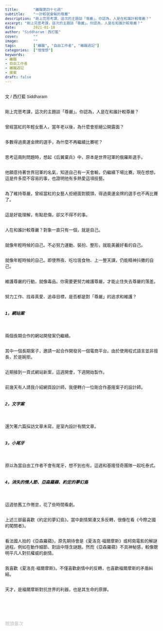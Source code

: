 ```yaml
---
title:       "離職第四十七週"
subtitle:    "一計較就會輸的尊嚴"
description: "剛上完思考課，這次的主題談「尊嚴」。你認為，人是在和誰計較尊嚴？"
excerpt: "剛上完思考課，這次的主題談「尊嚴」。你認為，人是在和誰計較尊嚴？"
date:        2021-01-18
author: "Siddharam｜西打藍"
cover:       ""
image:       ""
tags:        ["離職", "自由工作者", "離職週記"]
categories:  ["慢慢想"]
keywords:
- 離職
- 自由工作者
- 離職週記
- 接案
draft: false
---
```


<article style="font-family: 'Noto Sans TC', '微軟正黑體', sans-serif; font-weight: 300;">

<br>文 / 西打藍 Siddharam<br><br>

剛上完思考課，這次的主題談「尊嚴」。你認為，人是在和誰計較尊嚴？<br><br>

曾經當紅的年輕女藝人，當年老以後，為什麼會拒絕公開露面？<br><br>

多數得過奧運金牌的選手，為什麼不再繼續比賽呢？<br><br>

思考這兩則問題時，想起《后翼棄兵》中，原本是世界冠軍的俄羅斯選手。<br><br>

他願意持著世界冠軍的名氣，知道自己有一天會輸，仍繼續下場比賽。現在想想，這是件多麼不容易的事，也證明他有多熱愛這項技藝。<br><br>

為了維持尊嚴，曾經當紅的女藝人拒絕面對鏡頭，得過奧運金牌的選手也不再比賽了。<br><br>

這是好能理解，有點悲傷，卻又不得不的事。<br><br>

人在和誰計較尊嚴？對象一直只有一個，就是自己。<br><br>

就像年輕時候的自己。不必努力運動、裝扮、整形，就能美麗好看的自己。<br><br>

就像年輕時候的自己。即使熬夜、吃垃圾食物、上一整天課，仍能精神抖擻的自己。<br><br>

維護尊嚴的行動，就像毒品。你需要更努力維護尊嚴，才能止住失去尊嚴的落差。<br><br>

努力工作、找尋真愛、追尋目標，是否都是對「尊嚴」的追求和維護？<br><br>


<h5 class="article-h1-color">1，網站案</h5><br>

兩個長期合作的網站開發案仍繼續。<br><br>

其中一個長期案子，邀請一起合作開發另一個電商平台。由於使用程式語言並非擅長，於是婉拒。<br><br>

近期接到一頁式網站新案，這週開會，下週開始製作。<br><br>

前幾天有人請我介紹網頁設計師，我便轉介一位剛合作基隆案子的設計師。<br><br>


<h5 class="article-h1-color">2，文字案</h5><br>

還欠著六篇採訪文章未寫，是室內設計有關文章。<br><br>


<h5 class="article-h1-color">3，小尾牙</h5><br>

原以為當自由工作者不會有尾牙，想不到也有。這週和基隆怪奇團隊一起吃泰式。<br><br>


<h5 class="article-h1-color">4，消失的情人節、亞森羅蘋、約定的夢幻島</h5><br>

這週依舊工作倦怠，花了些時間看劇。<br><br>

上述三部最喜歡《約定的夢幻島》。當中劇情緊湊又多反轉，很像在看《今際之國的闖關者》。<br><br>

看法國人拍的《亞森羅蘋》，原先期待會是《夏洛克·福爾摩斯》或柯南電影的解謎過程。例如在動作細節、對話中隱含謎題。然而《亞森羅蘋》不具神秘感，較像聰明平凡人對抗權威的劇情。<br><br>

我喜歡《夏洛克·福爾摩斯》。不僅喜歡劇情中的反轉，也喜歡福爾摩斯的矛盾糾結。<br><br>

天才，是福爾摩斯對抗世界的利器，也是其生命的原罪。<br><br>

<br><br><br>

</article>

<div style="color: #bfbfbf; font-size: 15px;" id="busuanzi_container_page_pv">
  閱讀量<span id="busuanzi_value_page_pv"></span>次
</div>




<script src="../../js/post.js"></script>





